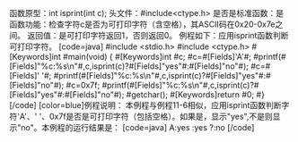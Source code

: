函数原型：int isprint(int c);
头文件：#include<ctype.h>
是否是标准函数：是
函数功能：检查字符c是否为可打印字符（含空格），其ASCII码在0x20-0x7e之间。
返回值：是可打印字符返回1，否则返回0。
例程如下：应用isprint函数判断可打印字符。
[code=java]
#include <stdio.h>
#include <ctype.h>
#[Keywords]int #main(void)
{
    #[Keywords]int #c;
    #c=#[Fields]'A'#;
    #printf(#[Fields]"%c:%s\n"#,c,isprint(c)?#[Fields]"yes"#:#[Fields]"no"#);
    #c=#[Fields]' '#;
    #printf(#[Fields]"%c:%s\n"#,c,isprint(c)?#[Fields]"yes"#:#[Fields]"no"#);
    #c=0x7f;
    #printf(#[Fields]"%c:%s\n"#,c,isprint(c)?#[Fields]"yes"#:#[Fields]"no"#);
    #getchar();
    #[Keywords]return #0;
#}
[/code]
[color=blue]例程说明：
本例程与例程11-6相似，应用isprint函数判断字符'A'、' '、0x7f是否是可打印字符（包括空格）。如果是，显示"yes",不是则显示"no"。本例程的运行结果是：
[code=java]
A:yes
 :yes
?:no
[/code]